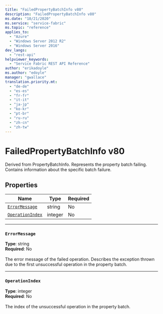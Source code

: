 ```yaml
---
title: "FailedPropertyBatchInfo v80"
description: "FailedPropertyBatchInfo v80"
ms.date: "10/21/2020"
ms.service: "service-fabric"
ms.topic: "reference"
applies_to: 
  - "Azure"
  - "Windows Server 2012 R2"
  - "Windows Server 2016"
dev_langs: 
  - "rest-api"
helpviewer_keywords: 
  - "Service Fabric REST API Reference"
author: "erikadoyle"
ms.author: "edoyle"
manager: "gwallace"
translation.priority.mt: 
  - "de-de"
  - "es-es"
  - "fr-fr"
  - "it-it"
  - "ja-jp"
  - "ko-kr"
  - "pt-br"
  - "ru-ru"
  - "zh-cn"
  - "zh-tw"
---
```

# FailedPropertyBatchInfo v80

Derived from PropertyBatchInfo. Represents the property batch failing. Contains information about the specific batch failure.

## Properties
| Name | Type | Required |
| --- | --- | --- |
| [`ErrorMessage`](#errormessage) | string | No |
| [`OperationIndex`](#operationindex) | integer | No |

____
### `ErrorMessage`
__Type__: string <br/>
__Required__: No<br/>
<br/>
The error message of the failed operation. Describes the exception thrown due to the first unsuccessful operation in the property batch.

____
### `OperationIndex`
__Type__: integer <br/>
__Required__: No<br/>
<br/>
The index of the unsuccessful operation in the property batch.
